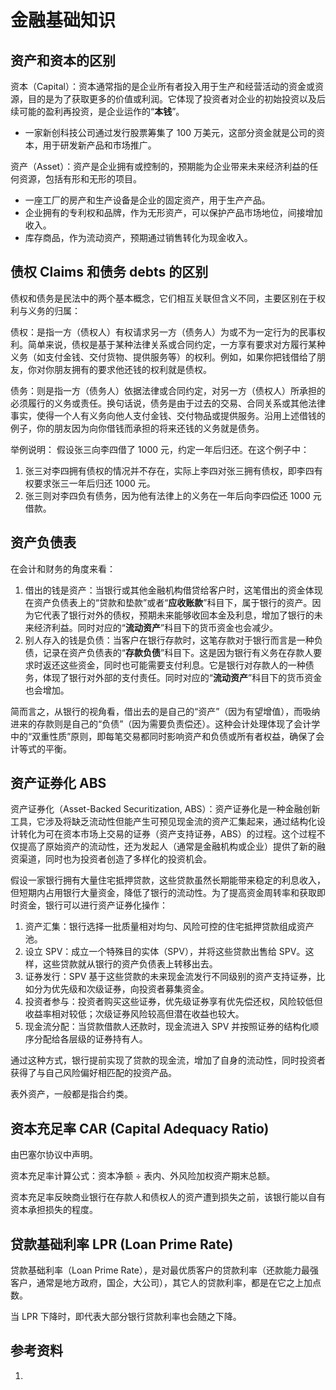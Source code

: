 # 金融基础知识


## 资产和资本的区别

资本（Capital）：资本通常指的是企业所有者投入用于生产和经营活动的资金或资源，目的是为了获取更多的价值或利润。它体现了投资者对企业的初始投资以及后续可能的盈利再投资，是企业运作的“**本钱**”。

- 一家新创科技公司通过发行股票筹集了 100 万美元，这部分资金就是公司的资本，用于研发新产品和市场推广。

资产（Asset）：资产是企业拥有或控制的，预期能为企业带来未来经济利益的任何资源，包括有形和无形的项目。

- 一座工厂的房产和生产设备是企业的固定资产，用于生产产品。
- 企业拥有的专利权和品牌，作为无形资产，可以保护产品市场地位，间接增加收入。
- 库存商品，作为流动资产，预期通过销售转化为现金收入。

## 债权 Claims 和债务 debts 的区别

债权和债务是民法中的两个基本概念，它们相互关联但含义不同，主要区别在于权利与义务的归属：

债权：是指一方（债权人）有权请求另一方（债务人）为或不为一定行为的民事权利。简单来说，债权是基于某种法律关系或合同约定，一方享有要求对方履行某种义务（如支付金钱、交付货物、提供服务等）的权利。例如，如果你把钱借给了朋友，你对你朋友拥有的要求他还钱的权利就是债权。

债务：则是指一方（债务人）依据法律或合同约定，对另一方（债权人）所承担的必须履行的义务或责任。换句话说，债务是由于过去的交易、合同关系或其他法律事实，使得一个人有义务向他人支付金钱、交付物品或提供服务。沿用上述借钱的例子，你的朋友因为向你借钱而承担的将来还钱的义务就是债务。

举例说明：
假设张三向李四借了 1000 元，约定一年后归还。在这个例子中：
1. 张三对李四拥有债权的情况并不存在，实际上李四对张三拥有债权，即李四有权要求张三一年后归还 1000 元。
2. 张三则对李四负有债务，因为他有法律上的义务在一年后向李四偿还 1000 元借款。


## 资产负债表

在会计和财务的角度来看：

1. 借出的钱是资产：当银行或其他金融机构借贷给客户时，这笔借出的资金体现在资产负债表上的“贷款和垫款”或者“**应收账款**”科目下，属于银行的资产。因为它代表了银行对外的债权，预期未来能够收回本金及利息，增加了银行的未来经济利益。同时对应的“**流动资产**”科目下的货币资金也会减少。
2. 别人存入的钱是负债：当客户在银行存款时，这笔存款对于银行而言是一种负债，记录在资产负债表的“**存款负债**”科目下。这是因为银行有义务在存款人要求时返还这些资金，同时也可能需要支付利息。它是银行对存款人的一种债务，体现了银行对外部的支付责任。同时对应的“**流动资产**”科目下的货币资金也会增加。

简而言之，从银行的视角看，借出去的是自己的“资产”（因为有望增值），而吸纳进来的存款则是自己的“负债”（因为需要负责偿还）。这种会计处理体现了会计学中的“双重性质”原则，即每笔交易都同时影响资产和负债或所有者权益，确保了会计等式的平衡。

## 资产证券化 ABS

资产证券化（Asset-Backed Securitization, ABS）：资产证券化是一种金融创新工具，它涉及将缺乏流动性但能产生可预见现金流的资产汇集起来，通过结构化设计转化为可在资本市场上交易的证券（资产支持证券，ABS）的过程。这个过程不仅提高了原始资产的流动性，还为发起人（通常是金融机构或企业）提供了新的融资渠道，同时也为投资者创造了多样化的投资机会。

假设一家银行拥有大量住宅抵押贷款，这些贷款虽然长期能带来稳定的利息收入，但短期内占用银行大量资金，降低了银行的流动性。为了提高资金周转率和获取即时资金，银行可以进行资产证券化操作：

1. 资产汇集：银行选择一批质量相对均匀、风险可控的住宅抵押贷款组成资产池。
2. 设立 SPV：成立一个特殊目的实体（SPV），并将这些贷款出售给 SPV。这样，这些贷款就从银行的资产负债表上转移出去。
3. 证券发行：SPV 基于这些贷款的未来现金流发行不同级别的资产支持证券，比如分为优先级和次级证券，向投资者募集资金。
4. 投资者参与：投资者购买这些证券，优先级证券享有优先偿还权，风险较低但收益率相对较低；次级证券风险较高但潜在收益也较大。
5. 现金流分配：当贷款借款人还款时，现金流进入 SPV 并按照证券的结构化顺序分配给各层级的证券持有人。

通过这种方式，银行提前实现了贷款的现金流，增加了自身的流动性，同时投资者获得了与自己风险偏好相匹配的投资产品。

表外资产，一般都是指合约类。

## 资本充足率 CAR (Capital Adequacy Ratio)

由巴塞尔协议中声明。

资本充足率计算公式：资本净额 ÷ 表内、外风险加权资产期末总额。

资本充足率反映商业银行在存款人和债权人的资产遭到损失之前，该银行能以自有资本承担损失的程度。

## 贷款基础利率 LPR (Loan Prime Rate)

贷款基础利率（Loan Prime Rate），是对最优质客户的贷款利率（还款能力最强客户，通常是地方政府，国企，大公司），其它人的贷款利率，都是在它之上加点数。

当 LPR 下降时，即代表大部分银行贷款利率也会随之下降。

## 参考资料
1. 